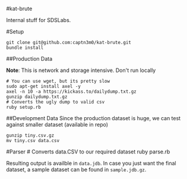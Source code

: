 #kat-brute

Internal stuff for SDSLabs.

#Setup

	git clone git@github.com:captn3m0/kat-brute.git
    bundle install

##Production Data

**Note**: This is network and storage intensive. Don't run locally

    # You can use wget, but its pretty slow
    sudo apt-get install axel -y
    axel -n 10 -a https://kickass.to/dailydump.txt.gz
    gunzip dailydump.txt.gz
    # Converts the ugly dump to valid csv
    ruby setup.rb

##Development Data
Since the production dataset is huge, we can test against smaller dataset (available in repo)

    gunzip tiny.csv.gz
    mv tiny.csv data.csv

#Parser
    # Converts data.CSV to our required dataset
    ruby parse.rb

Resulting output is availble in `data.jdb`. In case you just want the final dataset,
a sample dataset can be found in `sample.jdb.gz`.

